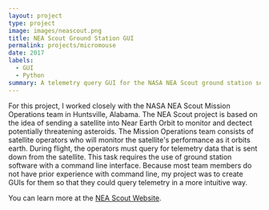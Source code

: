 ```yaml
---
layout: project
type: project
image: images/neascout.png
title: NEA Scout Ground Station GUI
permalink: projects/micromouse
date: 2017
labels:
  - GUI
  - Python
summary: A telemetry query GUI for the NASA NEA Scout ground station software.
---
```


For this project, I worked closely with the NASA NEA Scout Mission Operations team in Huntsville, Alabama. The NEA Scout project is based on the idea of sending a satellite into Near Earth Orbit to monitor and dectect potentially threatening asteroids. The Mission Operations team consists of satellite operators who will monitor the satellite's performance as it orbits earth. During flight, the operators must query for telemetry data that is sent down from the satellite. This task requires the use of ground station software with a command line interface. Because most team members do not have prior experience with command line, my project was to create GUIs for them so that they could query telemetry in a more intuitive way.

You can learn more at the [NEA Scout Website](https://www.nasa.gov/content/nea-scout).







